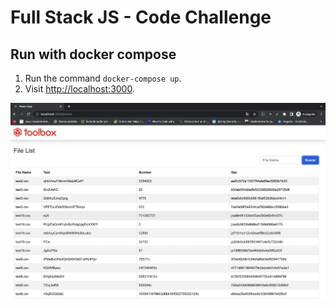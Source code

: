 # Full Stack JS - Code Challenge

## Run with docker compose

1. Run the command `docker-compose up`.
2. Visit [http://localhost:3000](http://localhost:3000).

<img src="./ui/src/assets/image.png"/>

